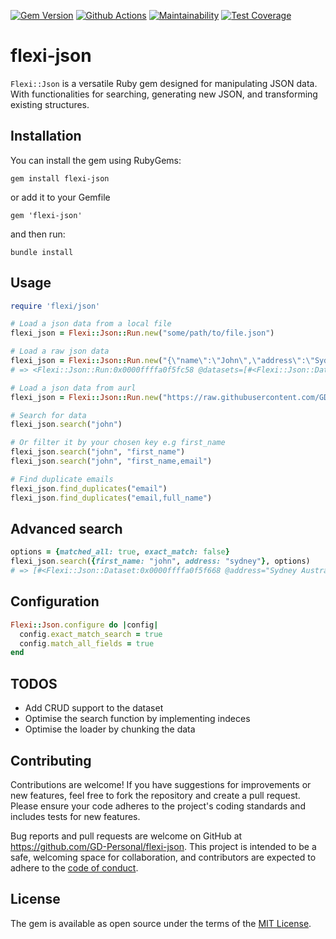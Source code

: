[![Gem Version](https://badge.fury.io/rb/flexi-json.svg)](https://badge.fury.io/rb/flexi-json) [![Github Actions](https://github.com/GD-Personal/flexi-json/actions/workflows/ci.yml/badge.svg)](https://github.com/GD-Personal/flexi-json/actions) [![Maintainability](https://api.codeclimate.com/v1/badges/bd14f8a5a0c7575d2ac2/maintainability)](https://codeclimate.com/github/GD-Personal/flexi-json/maintainability) [![Test Coverage](https://api.codeclimate.com/v1/badges/bd14f8a5a0c7575d2ac2/test_coverage)](https://codeclimate.com/github/GD-Personal/flexi-json/test_coverage)

# flexi-json

`Flexi::Json` is a versatile Ruby gem designed for manipulating JSON data. With functionalities for searching, generating new JSON, and transforming existing structures.

## Installation

You can install the gem using RubyGems:
```
gem install flexi-json
```

or add it to your Gemfile
```
gem 'flexi-json'
```

and then run:
```
bundle install
```

## Usage
```ruby
require 'flexi/json'

# Load a json data from a local file
flexi_json = Flexi::Json::Run.new("some/path/to/file.json")

# Load a raw json data
flexi_json = Flexi::Json::Run.new("{\"name\":\"John\",\"address\":\"Sydney Australia\"}")
# => <Flexi::Json::Run:0x0000ffffa0f5fc58 @datasets=[#<Flexi::Json::Dataset:0x0000ffffa0f5f668 @address="Sydney Australia", @attributes={:name=>"John", :address=>"Sydney Australia"}, @name="John", @searchable_fields=["name", "address"]>]>

# Load a json data from aurl
flexi_json = Flexi::Json::Run.new("https://raw.githubusercontent.com/GD-Personal/flexi-json/main/spec/data/dataset.json")

# Search for data
flexi_json.search("john")

# Or filter it by your chosen key e.g first_name
flexi_json.search("john", "first_name")
flexi_json.search("john", "first_name,email")

# Find duplicate emails
flexi_json.find_duplicates("email")
flexi_json.find_duplicates("email,full_name")
```

## Advanced search
```ruby
options = {matched_all: true, exact_match: false}
flexi_json.search({first_name: "john", address: "sydney"}, options)
# => [#<Flexi::Json::Dataset:0x0000ffffa0f5f668 @address="Sydney Australia", @attributes={:name=>"John", :address=>"Sydney Australia"}, @name="John", @searchable_fields=["name", "address"]>]
```

## Configuration
```ruby
Flexi::Json.configure do |config|
  config.exact_match_search = true
  config.match_all_fields = true
end
```

## TODOS
- Add CRUD support to the dataset
- Optimise the search function by implementing indeces 
- Optimise the loader by chunking the data

## Contributing
Contributions are welcome! If you have suggestions for improvements or new features, feel free to fork the repository and create a pull request. Please ensure your code adheres to the project's coding standards and includes tests for new features.

Bug reports and pull requests are welcome on GitHub at https://github.com/GD-Personal/flexi-json. This project is intended to be a safe, welcoming space for collaboration, and contributors are expected to adhere to the [code of conduct](https://github.com/GD-Personal/flexi-json/blob/main/CODE_OF_CONDUCT.md).

## License

The gem is available as open source under the terms of the [MIT License](https://opensource.org/licenses/MIT).
